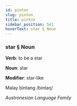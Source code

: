 ```yaml
---
id: pinton
slug: pinton
title: pinton
sidebar_position: 541
hoverText: star § Noun
---
```


### star § Noun

**Verb**: to be a star

**Noun**: star

**Modifier**: star-like

Malay bintang /bintaŋ/

*Austronesian Language Family*